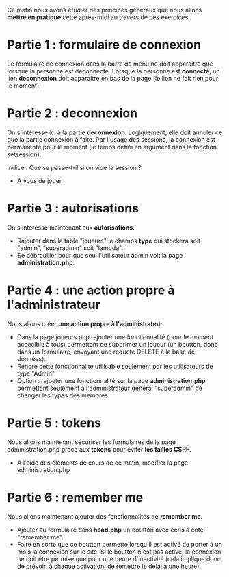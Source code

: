 Ce matin nous avons étudier des principes généraux que nous allons **mettre en pratique** cette apres-midi au travers de ces exercices.

# Partie 1 :  formulaire de connexion

Le formulaire de connexion dans la barre de menu ne doit apparaitre que lorsque la personne est déconnécté.
Lorsque la personne est **connecté**, un lien **deconnexion** doit apparaitre en bas de la page (le lien ne fait rien pour le moment).

# Partie 2 : deconnexion

On s'intéresse ici à la partie **deconnexion**. Logiquement, elle doit annuler ce que la partie connexion à faite. Par l'usage des sessions, la connexion est permanente pour le moment (le temps défini en argument dans la fonction setsession).

Indice : Que se passe-t-il si on vide la session ? 

* A vous de jouer.

# Partie 3 : autorisations

On s'interesse maintenant aux **autorisations**.

* Rajouter dans la table "joueurs" le champs **type** qui stockera soit "admin", "superadmin" soit "lambda".
* Se débrouiller pour que seul l'utilisateur admin voit la page **administration.php**.

# Partie 4 : une action propre à l'administrateur

Nous allons créer **une action propre à l'administrateur**.

* Dans la page joueurs.php rajouter une fonctionnalité (pour le moment accecible à tous) permettant de supprimer un joueur (un boutton, donc dans un formulaire, envoyant une requete DELETE à la base de données).
* Rendre cette fonctionnalité utilisable seulement par les utilisateurs de type "Admin"
* Option : rajouter une fonctionnalité sur la page **administration.php** permettant seulement à l'administrateur général "superadmin" de changer les types des membres.

# Partie 5 : tokens

Nous allons maintenant sécuriser les formulaires de la page administration.php grace aux **tokens** pour éviter **les failles CSRF**.

* A l'aide des éléments de cours de ce matin, modifier la page administration.php

# Partie 6 : remember me

Nous allons maintenant ajouter des fonctionnalités de **remember me**.

* Ajouter au formulaire dans **head.php** un boutton avec écris à coté "remember me".
* Faire en sorte que ce boutton permette lorsqu'il est activé de porter à un mois la connexion sur le site. Si le boutton n'est pas activé, la connexion ne doit être permise que pour une heure d'inactivité (cela implique donc de prévoir, à chaque activation, de remettre le délai à une heure).



